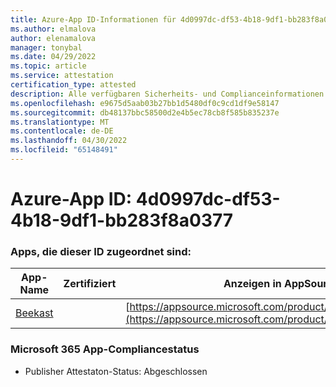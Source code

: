 ```yaml
---
title: Azure-App ID-Informationen für 4d0997dc-df53-4b18-9df1-bb283f8a0377
ms.author: elmalova
author: elenamalova
manager: tonybal
ms.date: 04/29/2022
ms.topic: article
ms.service: attestation
certification_type: attested
description: Alle verfügbaren Sicherheits- und Complianceinformationen für 4d0997dc-df53-4b18-9df1-bb283f8a0377.
ms.openlocfilehash: e9675d5aab03b27bb1d5480df0c9cd1df9e58147
ms.sourcegitcommit: db48137bbc58500d2e4b5ec78cb8f585b835237e
ms.translationtype: MT
ms.contentlocale: de-DE
ms.lasthandoff: 04/30/2022
ms.locfileid: "65148491"
---
```

# <a name="azure-app-id-4d0997dc-df53-4b18-9df1-bb283f8a0377"></a>Azure-App ID: 4d0997dc-df53-4b18-9df1-bb283f8a0377


### <a name="apps-associated-with-this-id"></a>Apps, die dieser ID zugeordnet sind:
| **App-Name** | **Zertifiziert** | **Anzeigen in AppSource** |
|--------------|---------------|-----------------------|
| [Beekast](../forward/WA200001447.md) |  | [https://appsource.microsoft.com/product/office/WA200001447](https://appsource.microsoft.com/product/office/WA200001447) |

### <a name="microsoft-365-app-compliance-status"></a>Microsoft 365 App-Compliancestatus
- Publisher Attestaton-Status: Abgeschlossen
